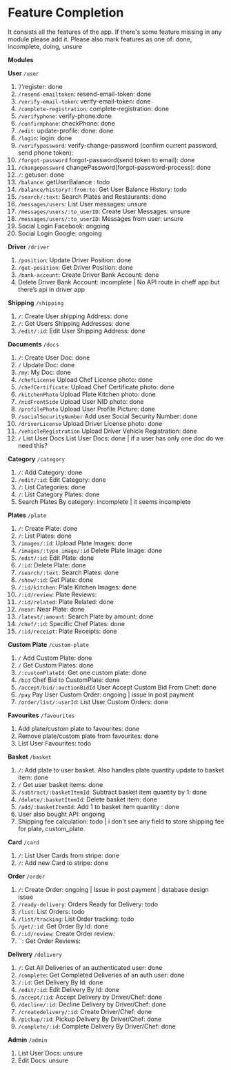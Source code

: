 # Feature Completion

It consists all the features of the app. If there's some feature missing in any module please add it.
Please also mark features as one of: done, incomplete, doing, unsure

**Modules**

**User**
`/user`
1. ‘/‘register: done
2. `/resend-emailtoken`: resend-email-token: done
3. `/verify-email-token`: verify-email-token: done
4. `/complete-registration`: complete-registration: done
5. `/verifyphone`: verify-phone:done
6. `/confirmphone`: checkPhone: done
7. `/edit`: update-profile: done: done
8. `/login`: login: done
9. `/verifypassword`: verify-change-password (confirm current password, send phone token): 
10. `/forgot-password` forgot-password(send token to email): done
11. `/changepassword` changePassword(forgot-password-process): done
12. `/`: getuser: done
13. `/balance`: getUserBalance : todo
14. `/balance/history?:from:to`: Get User Balance History: todo
15. `/search/:text`: Search Plates and Restaurants: done
16. `/messages/users`: List User messages: unsure
17. `/messages/users/:to_userID`: Create User Messages: unsure
18. `/messages/users/:to_userID`: Messages from user: unsure
19. Social Login Facebook: ongoing
20. Social Login Google: ongoing

**Driver**
`/driver`
1. `/position`: Update Driver Position: done
2. `/get-position`: Get Driver Position: done
3. `/bank-account`: Create Driver Bank Account: done
4. Delete Driver Bank Account: incomplete | No API route in cheff app but there’s api in driver app

**Shipping** 
`/shipping`
1. `/`: Create User shipping Address: done
2. `/`: Get Users Shipping Addresses: done
3. `/edit/:id`: Edit User Shipping Address: done

**Documents**
`/docs`
1. `/`: Create User Doc: done
2. `/` Update Doc: done
3. `/my`: My Doc: done
4. `/chefLicense` Upload Chef License photo: done
5. `/chefCertificate`: Upload Chef Certificate photo: done
6. `/kitchenPhoto` Upload Plate Kitchen photo: done
7. `/nidFrontSide` Upload User NID photo: done
8. `/profilePhoto` Upload User Profile Picture: done
9. `/socialSecurityNumber` Add user Social Security Number: done
10. `/driverLicense` Upload Driver License photo: done
11. `/vehicleRegistration` Upload Driver Vehicle Registration: done
12. `/` List User Docs List User Docs: done | if a user has only one doc do we need this?

**Category**
`/category`
1. `/`: Add Category: done
2. `/edit/:id`: Edit Category: done
3. `/`: List Categories: done
4. `/`: List Category Plates: done
5. Search Plates By category: incomplete | it seems incomplete

**Plates**
`/plate`
1. `/`: Create Plate: done
2. `/`: List Plates: done
3. `/images/:id`: Upload Plate Images: done
4. `/images/:type_image/:id` Delete Plate Image: done
5. `/edit/:id`: Edit Plate: done
6. `/:id`: Delete Plate: done
7. `/search/:text`: Search Plates: done
8. `/show/:id`: Get Plate: done
9. `/:id/kitchen`: Plate Kitchen Images: done
10. `/:id/review`: Plate Reviews:
11. `/:id/related`: Plate Related: done
12. `/near`: Near Plate: done
13. `/latest/:amount`: Search Plate by amount: done
14. `/chef/:id`: Specific Chef Plates: done
15. `/:id/receipt`: Plate Receipts: done

**Custom Plate**
`/custom-plate`
1. `/` Add Custom Plate: done
2. `/` Get Custom Plates: done
3. `/:customPlateId`: Get one custom plate: done
4. `/bid` Chef Bid to CustomPlate: done
5. `/accept/bid/:auctionBidId` User Accept Custom Bid From Chef: done
6. `/pay` Pay User Custom Order: ongoing | issue in post payment 
7. `/order/list/:userId`: List User Custom Orders: done

**Favourites**
`/favourites`
1. Add plate/custom plate to favourites: done
2. Remove plate/custom plate from favourites: done
3. List User Favourites: todo


**Basket**
`/basket`
1. `/`: Add plate to user basket. Also handles plate quantity update to basket item: done
2. `/` Get user basket items: done
3. `/subtract/:basketItemId`: Subtract basket item quantity by 1: done
4. `/delete/:basketItemId`: Delete basket item: done
5. `/add/:basketItemId`: Add 1 to basket item quantity : done
6. User also bought API: ongoing
7. Shipping fee calculation: todo | i don't see any field to store shipping fee for plate, custom_plate.

**Card**
`/card`
1. `/`: List User Cards from stripe: done
2. `/`: Add new Card to stripe: done


**Order**
`/order`
1. `/`: Create Order: ongoing | Issue in post payment | database design issue
2. `/ready-delivery`: Orders Ready for Delivery:  todo
3. `/list`: List Orders: todo
4. `/list/tracking`: List Order tracking: todo
5. `/get/:id`: Get Order By Id: done
6. `/:id/review`: Create Order review:
7. ``: Get Order Reviews: 

**Delivery**
`/delivery`
1. `/`: Get All Deliveries of an authenticated user: done
2. `/complete`: Get Completed Deliveries of an auth user: done
3. `/:id`: Get Delivery By Id: done
4. `/edit/:id`: Edit Delivery By Id: done
5. `/accept/:id`: Accept Delivery by Driver/Chef: done
6. `/decline/:id`: Decline Delivery by Driver/Chef: done
7. `/createdelivery/:id`: Create Driver/Chef: done
8. `/pickup/:id`: Pickup Delivery By Driver/Chef: done
9. `/complete/:id`: Complete Delivery By Driver/Chef: done

**Admin**
`/admin`
1. List User Docs: unsure
2. Edit Docs: unsure
